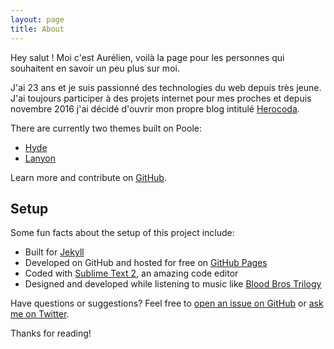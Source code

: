 ```yaml
---
layout: page
title: About
---
```


<p class="message">
  Hey salut ! Moi c'est Aurélien, voilà la page pour les personnes qui souhaitent en savoir un peu plus sur moi.
</p>

J'ai 23 ans et je suis passionné des technologies du web depuis très jeune. J'ai toujours participer à des projets internet pour mes proches et depuis novembre 2016 j'ai décidé d'ouvrir mon propre blog intitulé [Herocoda](https://herocoda.github.io). 

There are currently two themes built on Poole:

* [Hyde](http://hyde.getpoole.com)
* [Lanyon](http://lanyon.getpoole.com)

Learn more and contribute on [GitHub](https://github.com/poole).

## Setup

Some fun facts about the setup of this project include:

* Built for [Jekyll](http://jekyllrb.com)
* Developed on GitHub and hosted for free on [GitHub Pages](https://pages.github.com)
* Coded with [Sublime Text 2](http://sublimetext.com), an amazing code editor
* Designed and developed while listening to music like [Blood Bros Trilogy](https://soundcloud.com/maddecent/sets/blood-bros-series)

Have questions or suggestions? Feel free to [open an issue on GitHub](https://github.com/poole/issues/new) or [ask me on Twitter](https://twitter.com/mdo).

Thanks for reading!
